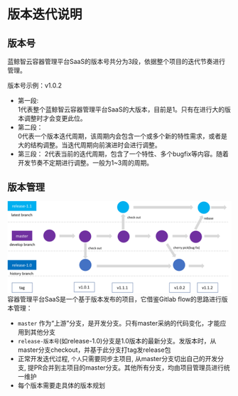 # 版本迭代说明

## 版本号

蓝鲸智云容器管理平台SaaS的版本号共分为3段，依据整个项目的迭代节奏进行管理。

版本号示例：v1.0.2

* 第一段:  
    1代表整个蓝鲸智云容器管理平台SaaS的大版本，目前是1。只有在进行大的版本调整时才会变更此位。
* 第二段：  
    0代表一个版本迭代周期，该周期内会包含一个或多个新的特性需求，或者是大的结构调整。当迭代周期向前演进时会进行调整。
* 第三段：
    2代表当前的迭代周期，包含了一个特性、多个bugfix等内容。随着开发节奏不定期进行调整。一般为1~3周的周期。


## 版本管理


![](../../docs/resource/img/git-flow.png)
容器管理平台SaaS是一个基于版本发布的项目，它借鉴Gitlab flow的思路进行版本管理：
- `master` 作为“上游”分支，是开发分支。只有master采纳的代码变化，才能应用到其他分支
- `release-版本号`(如release-1.0)分支是1.0版本的最新分支。发版本时，从master分支checkout，并基于此分支打tag发release包
- 正常开发迭代过程, `个人`只需要同步主项目, 从master分支切出自己的开发分支, 提PR合并到主项目的master分支。其他所有分支，均由项目管理员进行统一维护
- 每个版本需要走具体的版本规划

